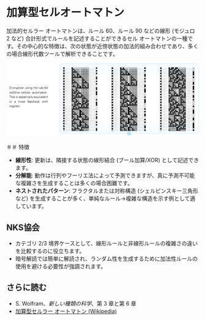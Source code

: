 # 加算型セルオートマトン

加法的セルラー オートマトンは、ルール 60、ルール 90 などの線形 (モジュロ 2 など) 合計形式でルールを記述することができるセル オートマトンの一種です。その中心的な特徴は、次の状態が近傍状態の加法的組み合わせであり、多くの場合線形代数ツールで解析できることです。

![代替テキスト](../../images/rule-60/image.png)

＃＃ 特徴
- **線形性**: 更新は、隣接する状態の線形結合 (ブール加算/XOR) として記述できます。
- **分解能**: 動作は行列やフーリエ法によって予測できますが、真に予測不可能な複雑さを生成することは多くの場合困難です。
- **ネストされたパターン**: フラクタルまたは対称構造 (シェルピンスキー三角形など) を生成することが多く、単純なルール→複雑な構造を示す例として適しています。

## NKS協会
- カテゴリ 2/3 境界ケースとして、線形ルールと非線形ルールの複雑さの違いを比較するのに役立ちます。
- 暗号解読では簡単に解読され、ランダム性を生成するために加法性ルールの使用を避ける必要性が強調されます。

## さらに読む
- S. Wolfram、*新しい種類の科学*、第 3 章と第 6 章
- [加算型セルラー オートマトン (Wikipedia)](https://en.wikipedia.org/wiki/Additive_cular_auTomaton)